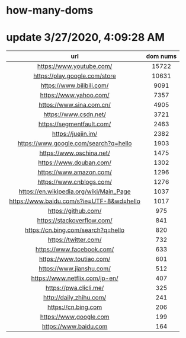 # how-many-doms

# update 3/27/2020, 4:09:28 AM

url | dom nums
:-: | :-:
https://www.youtube.com/ | 15722
https://play.google.com/store | 10631
https://www.bilibili.com/ | 9091
https://www.yahoo.com/ | 7357
https://www.sina.com.cn/ | 4905
https://www.csdn.net/ | 3721
https://segmentfault.com/ | 2463
https://juejin.im/ | 2382
https://www.google.com/search?q=hello | 1903
https://www.oschina.net/ | 1475
https://www.douban.com/ | 1302
https://www.amazon.com/ | 1296
https://www.cnblogs.com/ | 1276
https://en.wikipedia.org/wiki/Main_Page | 1037
https://www.baidu.com/s?ie=UTF-8&wd=hello | 1017
https://github.com/ | 975
https://stackoverflow.com/ | 841
https://cn.bing.com/search?q=hello | 820
https://twitter.com/ | 732
https://www.facebook.com/ | 633
https://www.toutiao.com/ | 601
https://www.jianshu.com/ | 512
https://www.netflix.com/jp-en/ | 407
https://pwa.clicli.me/ | 325
http://daily.zhihu.com/ | 241
https://cn.bing.com | 206
https://www.google.com | 199
https://www.baidu.com | 164
